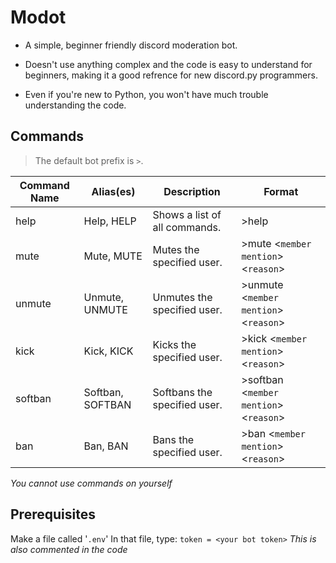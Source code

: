 # Modot
* A simple, beginner friendly discord moderation bot.

* Doesn't use anything complex and the code is easy to understand for beginners, making it a good refrence for new discord.py programmers.

* Even if you're new to Python, you won't have much trouble understanding the code.

## Commands
> The default bot prefix is `>`.

Command Name | Alias(es) | Description | Format
------- | --------- | ----------- | ------
help | Help, HELP | Shows a list of all commands. | >help
mute | Mute, MUTE | Mutes the specified user. | >mute \<`member mention`> \<`reason`>
unmute | Unmute, UNMUTE | Unmutes the specified user. | >unmute \<`member mention`> \<`reason`> 
kick | Kick, KICK | Kicks the specified user. | >kick \<`member mention`> \<`reason`>
softban | Softban, SOFTBAN | Softbans the specified user. | >softban \<`member mention`> \<`reason`>
ban | Ban, BAN | Bans the specified user. | >ban \<`member mention`> \<`reason`>
*You cannot use commands on yourself*

## Prerequisites
Make a file called '`.env`'
In that file, type:
`token = <your bot token>`
*This is also commented in the code*
